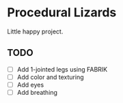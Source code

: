 # Procedural Lizards

Little happy project.

## TODO
- [ ] Add 1-jointed legs using FABRIK
- [ ] Add color and texturing
- [ ] Add eyes
- [ ] Add breathing
